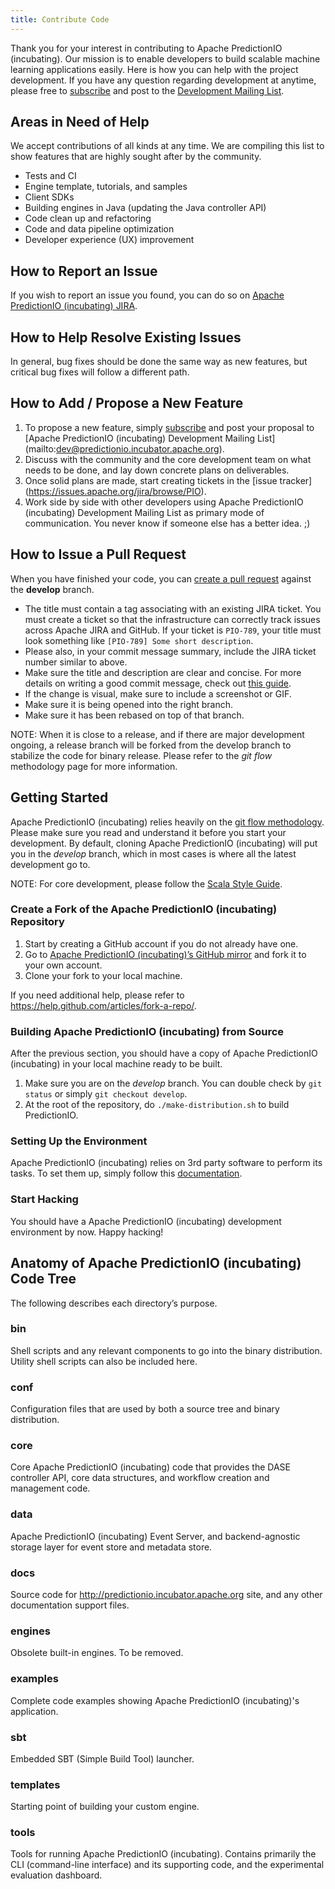 ```yaml
---
title: Contribute Code
---
```


<!--
Licensed to the Apache Software Foundation (ASF) under one or more
contributor license agreements.  See the NOTICE file distributed with
this work for additional information regarding copyright ownership.
The ASF licenses this file to You under the Apache License, Version 2.0
(the "License"); you may not use this file except in compliance with
the License.  You may obtain a copy of the License at

    http://www.apache.org/licenses/LICENSE-2.0

Unless required by applicable law or agreed to in writing, software
distributed under the License is distributed on an "AS IS" BASIS,
WITHOUT WARRANTIES OR CONDITIONS OF ANY KIND, either express or implied.
See the License for the specific language governing permissions and
limitations under the License.
-->

Thank you for your interest in contributing to Apache PredictionIO (incubating).
Our mission is to enable developers to build scalable machine learning
applications easily. Here is how you can help with the project development. If
you have any question regarding development at anytime, please free to
[subscribe](mailto:dev-subscribe@predictionio.incubator.apache.org) and post to
the [Development Mailing
List](mailto:dev-subscribe@predictionio.incubator.apache.org).

## Areas in Need of Help

We accept contributions of all kinds at any time. We are compiling this list to
show features that are highly sought after by the community.

- Tests and CI
- Engine template, tutorials, and samples
- Client SDKs
- Building engines in Java (updating the Java controller API)
- Code clean up and refactoring
- Code and data pipeline optimization
- Developer experience (UX) improvement

## How to Report an Issue

If you wish to report an issue you found, you can do so on [Apache PredictionIO
(incubating) JIRA](https://issues.apache.org/jira/browse/PIO).

## How to Help Resolve Existing Issues

In general, bug fixes should be done the same way as new features, but critical
bug fixes will follow a different path.

## How to Add / Propose a New Feature

1. To propose a new feature, simply
   [subscribe](mailto:dev-subscribe@predictionio.incubator.apache.org) and post
   your proposal to [Apache PredictionIO (incubating) Development Mailing List]
   (mailto:dev@predictionio.incubator.apache.org).
2. Discuss with the community and the core development team on what needs to be
   done, and lay down concrete plans on deliverables.
3. Once solid plans are made, start creating tickets in the [issue tracker]
   (https://issues.apache.org/jira/browse/PIO).
4. Work side by side with other developers using Apache PredictionIO
   (incubating) Development Mailing List as primary mode of communication. You
   never know if someone else has a better idea. ;)


## How to Issue a Pull Request

When you have finished your code, you can [create a pull
request](https://help.github.com/articles/creating-a-pull-request/) against the
**develop** branch.

- The title must contain a tag associating with an existing JIRA ticket. You
  must create a ticket so that the infrastructure can correctly track issues
  across Apache JIRA and GitHub. If your ticket is `PIO-789`, your title must
  look something like `[PIO-789] Some short description`.
- Please also, in your commit message summary, include the JIRA ticket number
  similar to above.
- Make sure the title and description are clear and concise. For more details on
  writing a good commit message, check out [this
  guide](http://tbaggery.com/2008/04/19/a-note-about-git-commit-messages.html).
- If the change is visual, make sure to include a screenshot or GIF.
- Make sure it is being opened into the right branch.
- Make sure it has been rebased on top of that branch.

NOTE: When it is close to a release, and if there are major development ongoing,
a release branch will be forked from the develop branch to stabilize the code
for binary release. Please refer to the *git flow* methodology page for more
information.

## Getting Started

Apache PredictionIO (incubating) relies heavily on the [git flow methodology](
http://nvie.com/posts/a-successful-git-branching-model/). Please make sure you
read and understand it before you start your development. By default, cloning
Apache PredictionIO (incubating) will put you in the *develop* branch, which in
most cases is where all the latest development go to.

NOTE: For core development, please follow the [Scala Style Guide](http://docs.scala-lang.org/style/).

### Create a Fork of the Apache PredictionIO (incubating) Repository

1. Start by creating a GitHub account if you do not already have one.
2. Go to [Apache PredictionIO (incubating)’s GitHub
   mirror](https://github.com/PredictionIO/PredictionIO) and fork it to your own
   account.
3. Clone your fork to your local machine.

If you need additional help, please refer to
https://help.github.com/articles/fork-a-repo/.

### Building Apache PredictionIO (incubating) from Source

After the previous section, you should have a copy of Apache PredictionIO
(incubating) in your local machine ready to be built.

1. Make sure you are on the *develop* branch. You can double check by `git
   status` or simply `git checkout develop`.
2. At the root of the repository, do `./make-distribution.sh` to build
   PredictionIO.

### Setting Up the Environment

Apache PredictionIO (incubating) relies on 3rd party software to perform its
tasks. To set them up, simply follow this [documentation](
http://predictionio.incubator.apache.org/install/install-sourcecode/#installing-dependencies).

### Start Hacking

You should have a Apache PredictionIO (incubating) development environment by
now. Happy hacking!

## Anatomy of Apache PredictionIO (incubating) Code Tree

The following describes each directory’s purpose.

### bin

Shell scripts and any relevant components to go into the binary distribution.
Utility shell scripts can also be included here.

### conf

Configuration files that are used by both a source tree and binary distribution.

### core

Core Apache PredictionIO (incubating) code that provides the DASE controller
API, core data structures, and workflow creation and management code.

### data

Apache PredictionIO (incubating) Event Server, and backend-agnostic storage
layer for event store and metadata store.

### docs

Source code for http://predictionio.incubator.apache.org site, and any other
documentation support files.

### engines

Obsolete built-in engines. To be removed.

### examples

Complete code examples showing Apache PredictionIO (incubating)'s application.

### sbt

Embedded SBT (Simple Build Tool) launcher.

### templates

Starting point of building your custom engine.

### tools

Tools for running Apache PredictionIO (incubating). Contains primarily the CLI
(command-line interface) and its supporting code, and the experimental
evaluation dashboard.
